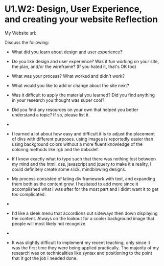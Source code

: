 # U1.W2: Design, User Experience, and creating your website Reflection

My Website url: <!-- Website URL here (remove comment) -->

Discuss the following:
* What did you learn about design and user experience?
* Do you like design and user experience? Was it fun working on your site, the plan, and/or the wireframe? (If you hated it, that's OK too)
* What was your process? What worked and didn't work?
* What would you like to add or change about the site next?
* Was it difficult to apply the material you learned? Did you find anything in your research you thought was super cool?
* Did you find any resources on your own that helped you better understand a topic? If so, please list it.
* 

* I learned a lot about how easy and difficult it is to adjust the placement of divs with different purposes. using images is reportedly easier than using background colors without a more fluent knowledge of the coloring methods like rgb and the #abcdef.

* If I knew exactly what to type such that there was nothing lost between my mind and the html, css, javascript and jquery to make it a reality, I could definitely create some slick, mindblowing designs.

* My process consisted of lating div framework with text, and expanding them both as the content grew. I hesitated to add more since it accomplished what i was after for the most part and i didnt want it to get too complicated.
* 
* I'd like a sleek menu that accordions out sideways then down displaying the content. Always on the lookout for a cooler background image that people will most likely not recognize.
*
* It was slightly difficult to implement my recent teaching, only since it was the first time they were being applied practically. The majority of my research was on technicalities like syntax and positioning to the point that it got the job i needed done.
